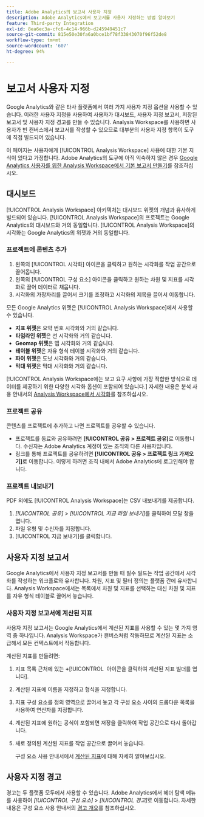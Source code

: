 ```yaml
---
title: Adobe Analytics의 보고서 사용자 지정
description: Adobe Analytics에서 보고서를 사용자 지정하는 방법 알아보기
feature: Third-party Integration
exl-id: 8ea6ec3a-cfc6-4c14-966b-d245949451c7
source-git-commit: 815e50e30fa6a0bce1bf78f33843070f96f52de8
workflow-type: tm+mt
source-wordcount: '607'
ht-degree: 94%

---
```


# 보고서 사용자 지정

Google Analytics와 같은 타사 플랫폼에서 여러 가지 사용자 지정 옵션을 사용할 수 있습니다. 이러한 사용자 지정을 사용하여 사용자가 대시보드, 사용자 지정 보고서, 저장된 보고서 및 사용자 지정 경고를 만들 수 있습니다. Analysis Workspace를 사용하면 사용자가 빈 캔버스에서 보고서를 작성할 수 있으므로 대부분의 사용자 지정 항목이 도구에 직접 빌드되어 있습니다.

이 페이지는 사용자에게 [!UICONTROL Analysis Workspace] 사용에 대한 기본 지식이 있다고 가정합니다. Adobe Analytics의 도구에 아직 익숙하지 않은 경우 [Google Analytics 사용자를 위한 Analysis Workspace에서 기본 보고서 만들기](reports/create-report.md)를 참조하십시오.

## 대시보드

[!UICONTROL Analysis Workspace] 아키텍처는 대시보드 위젯의 개념과 유사하게 빌드되어 있습니다. [!UICONTROL Analysis Workspace]의 프로젝트는 Google Analytics의 대시보드와 거의 동일합니다. [!UICONTROL Analysis Workspace]의 시각화는 Google Analytics의 위젯과 거의 동일합니다.

### 프로젝트에 콘텐츠 추가

1. 왼쪽의 [!UICONTROL 시각화] 아이콘을 클릭하고 원하는 시각화를 작업 공간으로 끌어옵니다.
2. 왼쪽의 [!UICONTROL 구성 요소] 아이콘을 클릭하고 원하는 차원 및 지표를 시각화로 끌어 데이터로 채웁니다.
3. 시각화의 가장자리를 끌어서 크기를 조정하고 시각화의 제목을 끌어서 이동합니다.

모든 Google Analytics 위젯은 [!UICONTROL Analysis Workspace]에서 사용할 수 있습니다.

* **지표 위젯**&#x200B;은 요약 번호 시각화와 거의 같습니다.
* **타임라인 위젯**&#x200B;은 선 시각화와 거의 같습니다.
* **Geomap 위젯**&#x200B;은 맵 시각화와 거의 같습니다.
* **테이블 위젯**&#x200B;은 자유 형식 테이블 시각화와 거의 같습니다.
* **파이 위젯**&#x200B;은 도넛 시각화와 거의 같습니다.
* **막대 위젯**&#x200B;은 막대 시각화와 거의 같습니다.

[!UICONTROL Analysis Workspace에는 보고 요구 사항에 가장 적합한 방식으로 데이터를 제공하기 위한 다양한 시각화 옵션이 포함되어 있습니다. &#x200B;] 자세한 내용은 분석 사용 안내서의 [Analysis Workspace에서 시각화](/help/analyze/analysis-workspace/visualizations/freeform-analysis-visualizations.md)를 참조하십시오.

### 프로젝트 공유

콘텐츠를 프로젝트에 추가하고 나면 프로젝트를 공유할 수 있습니다.

* 프로젝트를 동료와 공유하려면 **[!UICONTROL 공유 > 프로젝트 공유]**&#x200B;로 이동합니다. 수신자는 Adobe Analytics 계정이 있는 조직의 다른 사용자입니다.
* 링크를 통해 프로젝트를 공유하려면 **[!UICONTROL 공유 > 프로젝트 링크 가져오기]**&#x200B;로 이동합니다. 이렇게 하려면 조직 내에서 Adobe Analytics에 로그인해야 합니다.

### 프로젝트 내보내기

PDF 외에도 [!UICONTROL Analysis Workspace]는 CSV 내보내기를 제공합니다.

1. *[!UICONTROL 공유]* > *[!UICONTROL 지금 파일 보내기]*&#x200B;를 클릭하여 모달 창을 엽니다.
2. 파일 유형 및 수신자를 지정합니다.
3. [!UICONTROL 지금 보내기]를 클릭합니다.

## 사용자 지정 보고서

Google Analytics에서 사용자 지정 보고서를 만들 때 필수 필드는 작업 공간에서 시각화를 작성하는 워크플로와 유사합니다. 차원, 지표 및 필터 정의는 플랫폼 간에 유사합니다. Analysis Workspace에서는 목록에서 차원 및 지표를 선택하는 대신 차원 및 지표를 자유 형식 테이블로 끌어서 놓습니다.

### 사용자 지정 보고서에 계산된 지표

사용자 지정 보고서는 Google Analytics에서 계산된 지표를 사용할 수 있는 몇 가지 영역 중 하나입니다. Analysis Workspace가 캔버스처럼 작동하므로 계산된 지표는 소급해서 모든 컨텍스트에서 작동합니다.

계산된 지표를 만들려면:

1. 지표 목록 근처에 있는 **+**&#x200B;[!UICONTROL &#x200B; 아이콘을 클릭하여 계산된 지표 빌더를 엽니다].
2. 계산된 지표에 이름을 지정하고 형식을 지정합니다.
3. 지표 구성 요소를 정의 영역으로 끌어서 놓고 각 구성 요소 사이의 드롭다운 목록을 사용하여 연산자를 지정합니다.
4. 계산된 지표에 원하는 공식이 포함되면 저장을 클릭하여 작업 공간으로 다시 돌아갑니다.
5. 새로 정의된 계산된 지표를 작업 공간으로 끌어서 놓습니다.

   구성 요소 사용 안내서에서 [계산된 지표](/help/components/c-calcmetrics/cm-overview.md)에 대해 자세히 알아보십시오.

## 사용자 지정 경고

경고는 두 플랫폼 모두에서 사용할 수 있습니다. Adobe Analytics에서 헤더 탐색 메뉴를 사용하여 *[!UICONTROL 구성 요소]* > *[!UICONTROL 경고]*&#x200B;로 이동합니다. 자세한 내용은 구성 요소 사용 안내서의 [경고 개요](/help/components/c-alerts/intellligent-alerts.md)를 참조하십시오.
